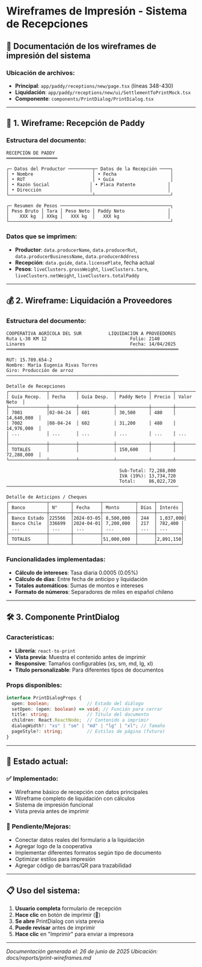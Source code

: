 # Wireframes de Impresión - Sistema de Recepciones

## 📄 Documentación de los wireframes de impresión del sistema

### **Ubicación de archivos:**
- **Principal**: `app/paddy/receptions/new/page.tsx` (líneas 348-430)
- **Liquidación**: `app/paddy/receptions/new/ui/SettlementToPrintMock.tsx`
- **Componente**: `components/PrintDialog/PrintDialog.tsx`

---

## 🧾 **1. Wireframe: Recepción de Paddy**

### **Estructura del documento:**
```
RECEPCIÓN DE PADDY
═══════════════════

┌─ Datos del Productor ─────────┬─ Datos de la Recepción ────┐
│ • Nombre                      │ • Fecha                    │
│ • RUT                         │ • Guía                     │
│ • Razón Social               │ • Placa Patente            │
│ • Dirección                  │                            │
└───────────────────────────────┴────────────────────────────┘

┌─ Resumen de Pesos ─────────────────────────────────────────┐
│ Peso Bruto │ Tara │ Peso Neto │ Paddy Neto                │
│    XXX kg  │ XXkg │   XXX kg  │   XXX kg                  │
└────────────────────────────────────────────────────────────┘
```

### **Datos que se imprimen:**
- **Productor**: `data.producerName`, `data.producerRut`, `data.producerBusinessName`, `data.producerAddress`
- **Recepción**: `data.guide`, `data.licensePlate`, fecha actual
- **Pesos**: `liveClusters.grossWeight`, `liveClusters.tare`, `liveClusters.netWeight`, `liveClusters.totalPaddy`

---

## 💰 **2. Wireframe: Liquidación a Proveedores**

### **Estructura del documento:**
```
COOPERATIVA AGRÍCOLA DEL SUR          LIQUIDACIÓN A PROVEEDORES
Ruta L-30 KM 12                               Folio: 2140
Linares                                       Fecha: 14/04/2025
════════════════════════════════════════════════════════════════

RUT: 15.789.654-2
Nombre: María Eugenia Rivas Torres
Giro: Producción de arroz
────────────────────────────────────────────────────────────────

Detalle de Recepciones
┌──────────────┬──────────┬─────────────┬────────────┬────────┬─────────────┐
│ Guía Recep.  │ Fecha    │ Guía Desp.  │ Paddy Neto │ Precio │ Valor Neto  │
├──────────────┼──────────┼─────────────┼────────────┼────────┼─────────────┤
│ 7001         │02-04-24  │ 601         │ 30,500     │ 480    │ 14,640,000  │
│ 7002         │08-04-24  │ 602         │ 31,200     │ 480    │ 14,976,000  │
│ ...          │ ...      │ ...         │ ...        │ ...    │ ...         │
├──────────────┼──────────┼─────────────┼────────────┼────────┼─────────────┤
│ TOTALES      │          │             │ 150,600    │        │ 72,288,000  │
└──────────────┴──────────┴─────────────┴────────────┴────────┴─────────────┘

                                          Sub-Total: 72,288,000
                                          IVA (19%): 13,734,720
                                          Total:     86,022,720
────────────────────────────────────────────────────────────────

Detalle de Anticipos / Cheques
┌──────────────┬────────┬──────────┬────────────┬──────┬─────────┐
│ Banco        │ N°     │ Fecha    │ Monto      │ Días │ Interés │
├──────────────┼────────┼──────────┼────────────┼──────┼─────────┤
│ Banco Estado │225566  │2024-03-05│ 8,500,000  │ 244  │ 1,037,000│
│ Banco Chile  │336699  │2024-04-01│ 7,200,000  │ 217  │ 782,400 │
│ ...          │ ...    │ ...      │ ...        │ ...  │ ...     │
├──────────────┼────────┼──────────┼────────────┼──────┼─────────┤
│ TOTALES      │        │          │51,000,000  │      │2,891,150│
└──────────────┴────────┴──────────┴────────────┴──────┴─────────┘
```

### **Funcionalidades implementadas:**
- **Cálculo de intereses**: Tasa diaria 0.0005 (0.05%)
- **Cálculo de días**: Entre fecha de anticipo y liquidación
- **Totales automáticos**: Sumas de montos e intereses
- **Formato de números**: Separadores de miles en español chileno

---

## 🛠️ **3. Componente PrintDialog**

### **Características:**
- **Librería**: `react-to-print`
- **Vista previa**: Muestra el contenido antes de imprimir
- **Responsive**: Tamaños configurables (xs, sm, md, lg, xl)
- **Título personalizable**: Para diferentes tipos de documentos

### **Props disponibles:**
```typescript
interface PrintDialogProps {
  open: boolean;              // Estado del diálogo
  setOpen: (open: boolean) => void; // Función para cerrar
  title: string;              // Título del documento
  children: React.ReactNode;  // Contenido a imprimir
  dialogWidth?: "xs" | "sm" | "md" | "lg" | "xl"; // Tamaño
  pageStyle?: string;         // Estilos de página (futuro)
}
```

---

## 🎯 **Estado actual:**

### ✅ **Implementado:**
- Wireframe básico de recepción con datos principales
- Wireframe completo de liquidación con cálculos
- Sistema de impresión funcional
- Vista previa antes de imprimir

### 🔄 **Pendiente/Mejoras:**
- Conectar datos reales del formulario a la liquidación
- Agregar logo de la cooperativa
- Implementar diferentes formatos según tipo de documento
- Optimizar estilos para impresión
- Agregar código de barras/QR para trazabilidad

---

## 📋 **Uso del sistema:**

1. **Usuario completa** formulario de recepción
2. **Hace clic** en botón de imprimir (📄)
3. **Se abre** PrintDialog con vista previa
4. **Puede revisar** antes de imprimir
5. **Hace clic** en "Imprimir" para enviar a impresora

---

*Documentación generada el: 26 de junio de 2025*
*Ubicación: docs/reports/print-wireframes.md*
